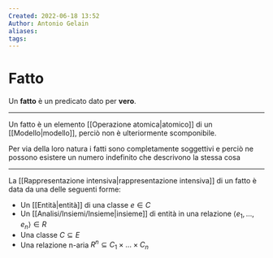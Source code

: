 ```yaml
---
Created: 2022-06-18 13:52
Author: Antonio Gelain
aliases: 
tags:
---
```


# Fatto

Un **fatto** è un predicato dato per **vero**.

---

Un fatto è un elemento [[Operazione atomica|atomico]] di un [[Modello|modello]], perciò non è ulteriormente scomponibile.

Per via della loro natura i fatti sono completamente soggettivi e perciò ne possono esistere un numero indefinito che descrivono la stessa cosa

---

La [[Rappresentazione intensiva|rappresentazione intensiva]] di un fatto è data da una delle seguenti forme:
- Un [[Entità|entità]] di una classe $e \in C$
- Un [[Analisi/Insiemi/Insieme|insieme]] di entità in una relazione $\langle e_{1}, ..., e_{n} \rangle \in R$
- Una classe $C \subseteq E$
- Una relazione n-aria $R^{n} \subseteq C_{1} \times ... \times C_{n}$
